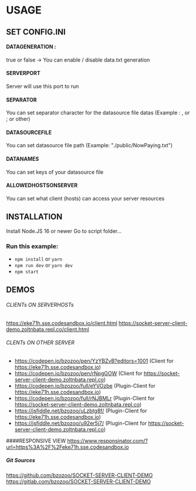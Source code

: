 # USAGE

## SET CONFIG.INI

#### DATAGENERATION :

true or false -> You can enable / disable data.txt generation

#### SERVERPORT
Server will use this port to run

#### SEPARATOR

You can set separator character for the datasource file datas (Example : , or ; or other)

#### DATASOURCEFILE
You can set datasource file path (Example: "./public/NowPaying.txt")

#### DATANAMES

You can set keys of your datasource file

#### ALLOWEDHOSTSONSERVER

You can set what client (hosts) can access your server resources

## INSTALLATION

Install Node.JS 16 or newer
Go to script folder...

### Run this example:

- `npm install` or `yarn`
- `npm run dev` or `yarn dev`
- `npm start`

## DEMOS

###### CLIENTs ON SERVERHOSTs

https://eke71h.sse.codesandbox.io/client.html
https://socket-server-client-demo.zoltnbata.repl.co/client.html

###### CLENTs ON OTHER SERVER

- https://codepen.io/bzozoo/pen/YzYBZvB?editors=1001 (Client for https://eke71h.sse.codesandbox.io)
- https://codepen.io/bzozoo/pen/rNpgGOW (Client for https://socket-server-client-demo.zoltnbata.repl.co)
- https://codepen.io/bzozoo/full/eYVOzbe (Plugin-Client for https://eke71h.sse.codesandbox.io)
- https://codepen.io/bzozoo/full/rNJBMLr (Plugin-Client for https://socket-server-client-demo.zoltnbata.repl.co)
- https://jsfiddle.net/bzozoo/uLzbtg8f/ (Plugin-Client for https://eke71h.sse.codesandbox.io)
- https://jsfiddle.net/bzozoo/u92er5j7/ (Plugin-Client for https://socket-server-client-demo.zoltnbata.repl.co)

####RESPONSIVE VIEW
https://www.responsinator.com/?url=https%3A%2F%2Feke71h.sse.codesandbox.io

##### Git Sources

https://github.com/bzozoo/SOCKET-SERVER-CLIENT-DEMO
https://gitlab.com/bzozoo/SOCKET-SERVER-CLIENT-DEMO

